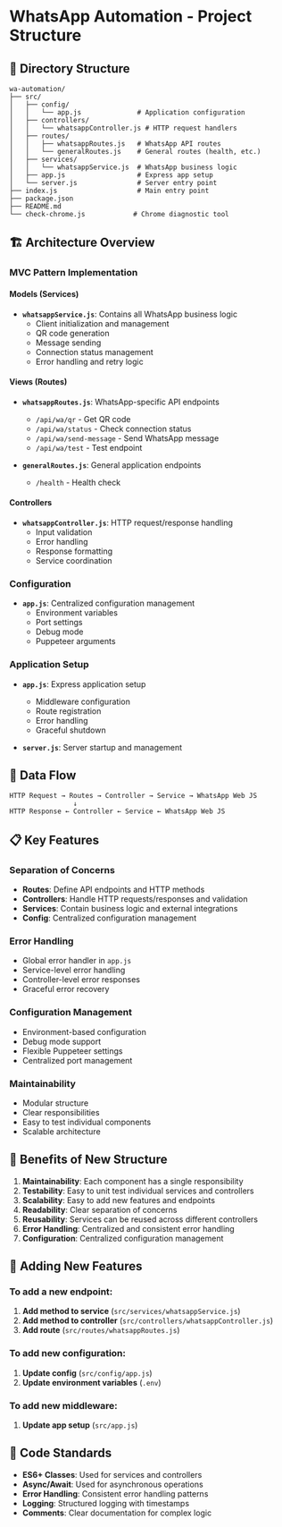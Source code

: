 # WhatsApp Automation - Project Structure

## 📁 Directory Structure

```
wa-automation/
├── src/
│   ├── config/
│   │   └── app.js              # Application configuration
│   ├── controllers/
│   │   └── whatsappController.js # HTTP request handlers
│   ├── routes/
│   │   ├── whatsappRoutes.js   # WhatsApp API routes
│   │   └── generalRoutes.js    # General routes (health, etc.)
│   ├── services/
│   │   └── whatsappService.js  # WhatsApp business logic
│   ├── app.js                  # Express app setup
│   └── server.js               # Server entry point
├── index.js                    # Main entry point
├── package.json
├── README.md
└── check-chrome.js            # Chrome diagnostic tool
```

## 🏗️ Architecture Overview

### **MVC Pattern Implementation**

#### **Models (Services)**
- **`whatsappService.js`**: Contains all WhatsApp business logic
  - Client initialization and management
  - QR code generation
  - Message sending
  - Connection status management
  - Error handling and retry logic

#### **Views (Routes)**
- **`whatsappRoutes.js`**: WhatsApp-specific API endpoints
  - `/api/wa/qr` - Get QR code
  - `/api/wa/status` - Check connection status
  - `/api/wa/send-message` - Send WhatsApp message
  - `/api/wa/test` - Test endpoint

- **`generalRoutes.js`**: General application endpoints
  - `/health` - Health check

#### **Controllers**
- **`whatsappController.js`**: HTTP request/response handling
  - Input validation
  - Error handling
  - Response formatting
  - Service coordination

### **Configuration**
- **`app.js`**: Centralized configuration management
  - Environment variables
  - Port settings
  - Debug mode
  - Puppeteer arguments

### **Application Setup**
- **`app.js`**: Express application setup
  - Middleware configuration
  - Route registration
  - Error handling
  - Graceful shutdown

- **`server.js`**: Server startup and management

## 🔄 Data Flow

```
HTTP Request → Routes → Controller → Service → WhatsApp Web JS
                ↓
HTTP Response ← Controller ← Service ← WhatsApp Web JS
```

## 📋 Key Features

### **Separation of Concerns**
- **Routes**: Define API endpoints and HTTP methods
- **Controllers**: Handle HTTP requests/responses and validation
- **Services**: Contain business logic and external integrations
- **Config**: Centralized configuration management

### **Error Handling**
- Global error handler in `app.js`
- Service-level error handling
- Controller-level error responses
- Graceful error recovery

### **Configuration Management**
- Environment-based configuration
- Debug mode support
- Flexible Puppeteer settings
- Centralized port management

### **Maintainability**
- Modular structure
- Clear responsibilities
- Easy to test individual components
- Scalable architecture

## 🚀 Benefits of New Structure

1. **Maintainability**: Each component has a single responsibility
2. **Testability**: Easy to unit test individual services and controllers
3. **Scalability**: Easy to add new features and endpoints
4. **Readability**: Clear separation of concerns
5. **Reusability**: Services can be reused across different controllers
6. **Error Handling**: Centralized and consistent error handling
7. **Configuration**: Centralized configuration management

## 🔧 Adding New Features

### To add a new endpoint:

1. **Add method to service** (`src/services/whatsappService.js`)
2. **Add method to controller** (`src/controllers/whatsappController.js`)
3. **Add route** (`src/routes/whatsappRoutes.js`)

### To add new configuration:

1. **Update config** (`src/config/app.js`)
2. **Update environment variables** (`.env`)

### To add new middleware:

1. **Update app setup** (`src/app.js`)

## 📝 Code Standards

- **ES6+ Classes**: Used for services and controllers
- **Async/Await**: Used for asynchronous operations
- **Error Handling**: Consistent error handling patterns
- **Logging**: Structured logging with timestamps
- **Comments**: Clear documentation for complex logic
